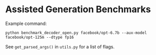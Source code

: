 # Assisted Generation Benchmarks

Example command:
```
python benchmark_decoder_open.py facebook/opt-6.7b --aux-model facebook/opt-125m --dtype fp16
```

See `get_parsed_args()` in `utils.py` for a list of flags.
